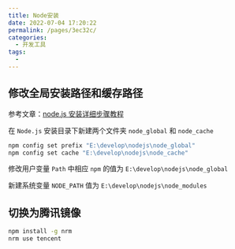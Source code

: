 ```yaml
---
title: Node安装
date: 2022-07-04 17:20:22
permalink: /pages/3ec32c/
categories: 
  - 开发工具
tags: 
  - 
---
```

## 修改全局安装路径和缓存路径

参考文章：[node.js 安装详细步骤教程](https://blog.csdn.net/antma/article/details/86104068)

在 `Node.js` 安装目录下新建两个文件夹 `node_global` 和 `node_cache`

```sh
npm config set prefix "E:\develop\nodejs\node_global"
npm config set cache "E:\develop\nodejs\node_cache"
```

修改用户变量 `Path` 中相应 `npm` 的值为 `E:\develop\nodejs\node_global`

新建系统变量 `NODE_PATH` 值为 `E:\develop\nodejs\node_modules`

## 切换为腾讯镜像

```sh
npm install -g nrm
nrm use tencent
```

